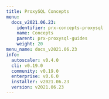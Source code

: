 ```yaml
---
title: ProxySQL Concepts
menu:
  docs_v2021.06.23:
    identifier: prx-concepts-proxysql
    name: Concepts
    parent: prx-proxysql-guides
    weight: 20
menu_name: docs_v2021.06.23
info:
  autoscaler: v0.4.0
  cli: v0.19.0
  community: v0.19.0
  enterprise: v0.6.0
  installer: v2021.06.23
  version: v2021.06.23
---
```



